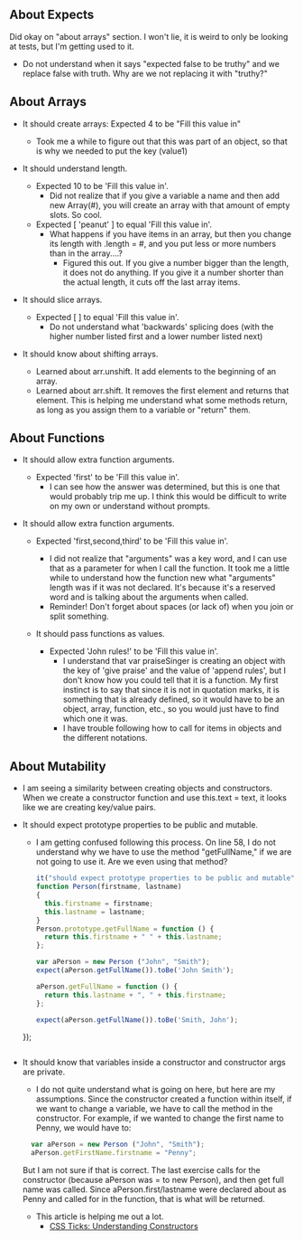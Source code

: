 ## About Expects ##
Did okay on "about arrays" section. I won't lie, it is weird to only be looking at tests, but I'm getting used to it.
* Do not understand when it says "expected false to be truthy" and we replace false with truth. Why are we not replacing it with "truthy?"

## About Arrays ##
* It should create arrays: Expected 4 to be "Fill this value in"
  * Took me a while to figure out that this was part of an object, so that is why we needed to put the key (value1)

* It should understand length.
  * Expected 10 to be 'Fill this value in'.
    * Did not realize that if you give a variable a name and then add new Array(#), you will create an array with that amount of empty slots. So cool.
  * Expected [ 'peanut' ] to equal 'Fill this value in'.
    * What happens if you have items in an array, but then you change its length with .length = #, and you put less or more numbers than in the array....?
      * Figured this out. If you give a number bigger than the length, it does not do anything. If you give it a number shorter than the actual length, it cuts off the last array items.

* It should slice arrays.
  * Expected [  ] to equal 'Fill this value in'.
    * Do not understand what 'backwards' splicing does (with the higher number listed first and a lower number listed next)

* It should know about shifting arrays.
  * Learned about arr.unshift. It add elements to the beginning of an array.
  * Learned about arr.shift. It removes the first element and returns that element. This is helping me understand what some methods return, as long as you assign them to a variable or "return" them.

## About Functions ##
* It should allow extra function arguments.
  * Expected 'first' to be 'Fill this value in'.
    * I can see how the answer was determined, but this is one that would probably trip me up. I think this would be difficult to write on my own or understand without prompts.

* It should allow extra function arguments.
  * Expected 'first,second,third' to be 'Fill this value in'.
    * I did not realize that "arguments" was a key word, and I can use that as a parameter for when I call the function. It took me a little while to understand how the function new what "arguments" length was if it was not declared. It's because it's a reserved word and is talking about the arguments when called.
    * Reminder! Don't forget about spaces (or lack of) when you join or split something.

  * It should pass functions as values.
    * Expected 'John rules!' to be 'Fill this value in'.
      * I understand that var praiseSinger is creating an object with the key of 'give praise' and the value of 'append rules', but I don't know how you could tell that it is a function. My first instinct is to say that since it is not in quotation marks, it is something that is already defined, so it would have to be an object, array, function, etc., so you would just have to find which one it was.
      * I have trouble following how to call for items in objects and the different notations.

## About Mutability ##
* I am seeing a similarity between creating objects and constructors. When we create a constructor function and use this.text = text, it looks like we are creating key/value pairs.

* It should expect prototype properties to be public and mutable.
  * I am getting confused following this process. On line 58, I do not understand why we have to use the method "getFullName," if we are not going to use it. Are we even using that method?
    ``` js
    it("should expect prototype properties to be public and mutable", function () {
    function Person(firstname, lastname)
    {
      this.firstname = firstname;
      this.lastname = lastname;
    }
    Person.prototype.getFullName = function () {
      return this.firstname + " " + this.lastname;
    };

    var aPerson = new Person ("John", "Smith");
    expect(aPerson.getFullName()).toBe('John Smith');

    aPerson.getFullName = function () {
      return this.lastname + ", " + this.firstname;
    };

    expect(aPerson.getFullName()).toBe('Smith, John');
  });
  ```

* It should know that variables inside a constructor and constructor args are private.
  * I do not quite understand what is going on here, but here are my assumptions. Since the constructor created a function within itself, if we want to change a variable, we have to call the method in the constructor. For example, if we wanted to change the first name to Penny, we would have to:
  ``` js
    var aPerson = new Person ("John", "Smith");
    aPerson.getFirstName.firstname = "Penny";
  ```
  But I am not sure if that is correct. The last exercise calls for the constructor (because aPerson was = to new Person), and then get full name was called. Since aPerson.first/lastname were declared about as Penny and called for in the function, that is what will be returned.

  * This article is helping me out a lot.
    * [CSS Ticks: Understanding Constructors](https://css-tricks.com/understanding-javascript-constructors/)
